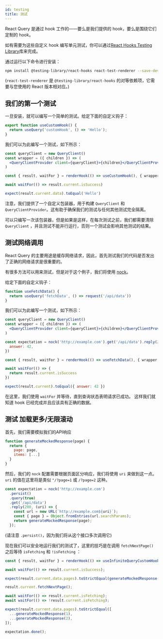 ```yaml
---
id: testing
title: 测试
---
```


React Query 是通过 hook 工作的——要么是我们提供的 hook，要么是围绕它们定制的 hook。

如有需要为这些自定义 hook 编写单元测试，你可以通过[React Hooks Testing Library](https://react-hooks-testing-library.com/)库来完成。

通过运行以下命令进行安装：

```sh
npm install @testing-library/react-hooks react-test-renderer --save-dev
```

(`react-test-renderer` 是 `@testing-library/react-hooks` 的对等依赖项，它需要与您使用的 React 版本相对应。)

## 我们的第一个测试

一旦安装，就可以编写一个简单的测试。给定下面的自定义钩子：

```js
export function useCustomHook() {
  return useQuery('customHook', () => 'Hello');
}
```

我们可以为此编写一个测试，如下所示：

```jsx
const queryClient = new QueryClient()
const wrapper = ({ children }) => (
  <QueryClientProvider client={queryClient}>{children}</QueryClientProvider>
)

const { result, waitFor } = renderHook(() => useCustomHook(), { wrapper })

await waitFor(() => result.current.isSuccess)

expect(result.current.data).toEqual('Hello')
```

注意，我们提供了一个自定义包装器，用于构建 `QueryClient` 和 `QueryClientProvider`。这有助于确保我们的测试与任何其他测试完全隔离。

可以只编写一次该包装器，但是如果是这样，在每次测试之前，我们都需要清除 `QueryClient` ，并且测试不能并行运行，否则一个测试会影响其他测试的结果。

## 测试网络调用

React Query 的主要用途是缓存网络请求，因此，首先测试我们的代码是否发出了正确的网络请求是很重要的。

有很多方法可以用来测试，但是对于这个例子，我们将使用 [nock](https://www.npmjs.com/package/nock)。

给定下面的自定义钩子：

```js
function useFetchData() {
  return useQuery('fetchData', () => request('/api/data'))
}
```

我们可以为此编写一个测试，如下所示：

```jsx
const queryClient = new QueryClient()
const wrapper = ({ children }) => (
  <QueryClientProvider client={queryClient}>{children}</QueryClientProvider>
)

const expectation = nock('http://example.com').get('/api/data').reply(200, {
  answer: 42,
})

const { result, waitFor } = renderHook(() => useFetchData(), { wrapper })

await waitFor(() => {
  return result.current.isSuccess
})

expect(result.current).toEqual({ answer: 42 })
```

在这里，我们使用 `waitFor` 并等待，直到查询状态表明请求已成功。
这样我们就知道 hook 已经完成并且应该具有正确的数据。

## 测试 加载更多/无限滚动

首先，我们需要模拟我们的API响应

```js
function generateMockedResponse(page) {
  return {
    page: page,
    items: [...]
  }
}
```

然后，我们的 `nock` 配置需要根据页面区分响应，我们将使用 `uri` 来做到这一点。
`uri` 的值在这里将是类似 `"/?page=1` 或 `/?page=2` 这种。

```js
const expectation = nock('http://example.com')
  .persist()
  .query(true)
  .get('/api/data')
  .reply(200, (uri) => {
    const url = new URL(`http://example.com${uri}`);
    const { page } = Object.fromEntries(url.searchParams);
    return generateMockedResponse(page);
  });
```

(请注意 `.persist()`，因为我们将从这个接口多次调用它)

现在我们可以安全地运行我们的测试了，这里的技巧是在调用 `fetchNextPage()` 之后等待 `isFetching` 和 `!isFetching` ：

```js
const { result, waitFor } = renderHook(() => useInfiniteQueryCustomHook(), { wrapper });

await waitFor(() => result.current.isSuccess);

expect(result.current.data.pages).toStrictEqual(generateMockedResponse(1));

result.current.fetchNextPage();

await waitFor(() => result.current.isFetching);
await waitFor(() => !result.current.isFetching);

expect(result.current.data.pages).toStrictEqual([
  ...generateMockedResponse(1),
  ...generateMockedResponse(2),
]);

expectation.done();
```
